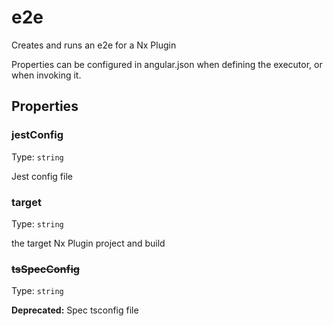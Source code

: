 # e2e

Creates and runs an e2e for a Nx Plugin

Properties can be configured in angular.json when defining the executor, or when invoking it.

## Properties

### jestConfig

Type: `string`

Jest config file

### target

Type: `string`

the target Nx Plugin project and build

### ~~tsSpecConfig~~

Type: `string`

**Deprecated:** Spec tsconfig file
